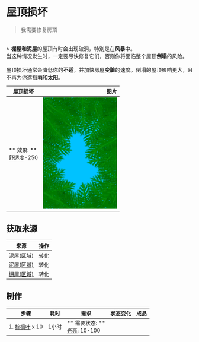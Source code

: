 # 屋顶损坏  
> 我需要修复房顶  
<br>  
> <b>棚屋和泥屋</b>的屋顶有时会出现破洞，特别是在<b>风暴</b>中。<br>当这种情况发生时，一定要尽快修复它们，否则你将面临整个屋顶<b>倒塌</b>的风险。<br><br>屋顶损坏通常会降低你的<b>不适</b>，并加快房屋<b>变脏</b>的速度。倒塌的屋顶影响更大，且不再为你遮挡<b>雨和太阳</b>。  
  
  屋顶损坏  |   图片   
 ----  |  ----:   
 ** 效果: **<br>[舒适度](Comfort.md)-250  |  <img decoding="async" src="Sprite/RoofDamage.png" href="a.md" style="max-width:300px;max-height:300px;">   
  
## 获取来源  
来源  |  操作  
----  |  ----  
[泥屋(区域)](MudHut.md)  |  转化  
[泥屋(区域)](MudHutRuins.md)  |  转化  
[棚屋(区域)](Shed.md)  |  转化  
## 制作  
步骤  |  耗时  |  需求  |  状态变化  |  成品  
----  |  ----  |  ----  |  ----  |  ----  
1. [棕榈叶](PalmFronds.md) x 10  |  1小时  |  ** 需要状态: **<br>[光亮](Light.md): 10-100  |    |    


<script>document.title="屋顶损坏 - 卡牌生存百科 Card Survival Wiki";</script>